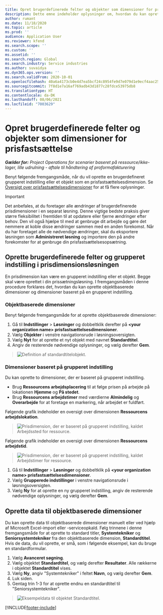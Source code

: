 ```yaml
---
title: Opret brugerdefinerede felter og objekter som dimensioner for prisfastsættelse
description: Dette emne indeholder oplysninger om, hvordan du kan oprette brugerdefinerede grupperede indstillinger eller objekter.
author: rumant
ms.date: 11/18/2020
ms.topic: article
ms.prod: ''
audience: Application User
ms.reviewer: kfend
ms.search.scope: ''
ms.custom: ''
ms.assetid: ''
ms.search.region: Global
ms.search.industry: Service industries
ms.author: suvaidya
ms.dyn365.ops.version: ''
ms.search.validFrom: 2020-10-01
ms.openlocfilehash: 40a6a4173cb0e4d7ea5bcf24c8954fe9d7e079d1e9ecf4aac252b5133f12d3ff
ms.sourcegitcommit: 7f8d1e7a16af769adb43d1877c28fdce53975db8
ms.translationtype: HT
ms.contentlocale: da-DK
ms.lasthandoff: 08/06/2021
ms.locfileid: "7003629"
---
```

# <a name="create-custom-fields-and-entities-as-pricing-dimensions"></a>Opret brugerdefinerede felter og objekter som dimensioner for prisfastsættelse

_**Gælder for:** Project Operations for scenarier baseret på ressource/ikke-lager, lille udrulning - aftale til håndtering af proformafakturering_

Benyt følgende fremgangsmåde, når du vil oprette en brugerdefineret grupperet indstilling eller et objekt som en prisfastsættelsesdimension. Se [Oversigt over prisfastsættelsesdimensioner](pricing-dimensions-overview.md) for at få flere oplysninger.  

> [!IMPORTANT]
> Det anbefales, at du foretager alle ændringer af brugerdefinerede prisdimensioner i en separat løsning. Denne vigtige bedste praksis giver større fleksibilitet i fremtiden til at opdatere eller fjerne ændringer efter behov. Den vil også hjælpe til med at genbruge dit arbejde og gøre det nemmere at koble disse ændringer sammen med en anden forekomst. Når du har foretaget alle de nødvendige ændringer, skal du eksportere løsningen som **Administreret løsning** og importere den på andre forekomster for at genbruge din prisfastsættelsesopsætning.

  
## <a name="create-custom-fields-and-option-sets-in-the-pricing-dimension-solution"></a>Oprette brugerdefinerede felter og grupperet indstilling i prisdimensionsløsningen

En prisdimension kan være en grupperet indstilling eller et objekt. Begge skal være oprettet i din prissætningsløsning. I fremgangsmåden i denne procedure forklares det, hvordan du kan oprette objektbaserede dimensioner og dimensioner baseret på en grupperet indstilling.

### <a name="entity-based-dimensions"></a>Objektbaserede dimensioner
Benyt følgende fremgangsmåde for at oprette objektbaserede dimensioner:

1. Gå til **Indstillinger** > **Løsninger** og dobbeltklik derefter på **\<your organization name> prisfastsættelsesdimensioner**.
2. Vælg **Objekter** i venstre navigationsrude i løsningsoversigten.
3. Vælg **Nyt** for at oprette et nyt objekt med navnet **Standardtitel**. 
4. Angiv de resterende nødvendige oplysninger, og vælg derefter **Gem**.

> ![Definition af standardtitelobjekt.](media/Standard-Title-entity-definition.png)

### <a name="option-set-based-dimensions"></a>Dimensioner baseret på grupperet indstilling 
Du kan oprette to dimensioner, der er baseret på grupperet indstilling. 

- Brug **Ressourcens arbejdsplacering** til at følge prisen på arbejde på lokationen **Hjemme** og **På stedet**. 
- Brug **Ressourcens arbejdstimer** med værdierne **Almindelig** og **Overarbejde** for at foretage en markering, når arbejdet er fuldført.

Følgende grafik indeholder en oversigt over dimensionen **Ressourcens arbejdslokation**. 

> ![Prisdimension, der er baseret på grupperet indstilling, kaldet Arbejdssted for ressource.](media/Option-set-PD-called-Resource-Work-Location.png)

Følgende grafik indeholder en oversigt over dimensionen **Ressourcens arbejdstid**. 

> ![Prisdimension, der er baseret på grupperet indstilling, kaldet Arbejdstimer for ressource.](media/Option-set-PD-called-Resource-Work-Hours.png)

1. Gå til **Indstillinger** > **Løsninger** og dobbeltklik på **\<your organization name> prisfastsættelsesdimensioner**. 
2. Vælg **Grupperede indstillinger** i venstre navigationsrude i løsningsoversigten. 
3. Vælg **Ny** for at oprette en ny grupperet indstilling, angiv de resterende nødvendige oplysninger, og vælg derefter **Gem**.

## <a name="create-data-for-entity-based-dimensions"></a>Oprette data til objektbaserede dimensioner

Du kan oprette data til objektbaserede dimensioner manuelt eller ved hjælp af Microsoft Excel-import eller -serviceopkald. Følg trinnene i denne fremgangsmåde for at oprette to standard titler, **Systemtekniker** og **Seniorsystemtekniker** fra den objektbaserede dimension, **Standardtitel**. Hvis de data, du vil oprette, er små, som i følgende eksempel, kan du bruge en standardformular.

1. Vælg **Avanceret søgning**.
2. Vælg objektet **Standardtitel**, og vælg derefter **Resultater**. Alle rækkerne i objektet **Standardtitel** vises.
3. Vælg **Ny**, angiv "Systemtekniker" i feltet **Navn**, og vælg derefter **Gem**.
4. Luk siden. 
5. Gentag trin 1-3 for at oprette endnu en standardtitel til "Seniorsystemtekniker".

> ![Eksempeldata til objektet Standardtitel.](media/ST-data.png)


[!INCLUDE[footer-include](../includes/footer-banner.md)]